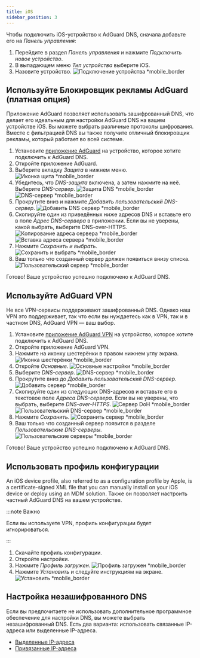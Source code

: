 ```yaml
---
title: iOS
sidebar_position: 3
---
```


Чтобы подключить iOS-устройство к AdGuard DNS, сначала добавьте его на _Панель управления_:

1. Перейдите в раздел _Панель управления_ и нажмите _Подключить новое устройство_.
2. В выпадающем меню _Тип устройства_ выберите iOS.
3. Назовите устройство.
   ![Подключение устройства \*mobile_border](https://cdn.adtidy.org/content/kb/dns/private/new_dns/connect/ios_ab/choose_ios.png)

## Используйте Блокировщик рекламы AdGuard (платная опция)

Приложение AdGuard позволяет использовать зашифрованный DNS, что делает его идеальным для настройки AdGuard DNS на вашем устройстве iOS. Вы можете выбрать различные протоколы шифрования. Вместе с фильтрацией DNS вы также получите отличный блокировщик рекламы, который работает во всей системе.

1. Установите [приложение AdGuard](https://adguard.com/adguard-ios/overview.html) на устройство, которое хотите подключить к AdGuard DNS.
2. Откройте приложение AdGuard.
3. Выберите вкладку _Защита_ в нижнем меню.
   ![Иконка щита \*mobile_border](https://cdn.adtidy.org/content/kb/dns/private/new_dns/connect/ios_ab/ios_step3.jpg)
4. Убедитесь, что _DNS-защита_ включена, а затем нажмите на неё. Выберите _DNS-сервер_.
   ![Защита DNS \*mobile_border](https://cdn.adtidy.org/content/kb/dns/private/new_dns/connect/ios_ab/ios_step4.jpg)
   ![DNS-сервер \*mobile_border](https://cdn.adtidy.org/content/kb/dns/private/new_dns/connect/ios_ab/ios_step4_2.jpg)
5. Прокрутите вниз и нажмите _Добавить пользовательский DNS-сервер_.
   ![Добавить DNS сервер \*mobile_border](https://cdn.adtidy.org/content/kb/dns/private/new_dns/connect/ios_ab/ios_step5.jpg)
6. Скопируйте один из приведённых ниже адресов DNS и вставьте его в поле _Адрес DNS-сервера_ в приложении. Если вы не уверены, какой выбрать, выберите DNS-over-HTTPS.
   ![Копирование адреса сервера \*mobile_border](https://cdn.adtidy.org/content/kb/dns/private/new_dns/connect/ios_ab/ios_step6_1.png)
   ![Вставка адреса сервера \*mobile_border](https://cdn.adtidy.org/content/kb/dns/private/new_dns/connect/ios_ab/ios_step6_2.jpg)
7. Нажмите _Сохранить и выбрать_.
   ![Сохранить и выбрать \*mobile_border](https://cdn.adtidy.org/content/kb/dns/private/new_dns/connect/ios_ab/ios_step7.jpg)
8. Ваш только что созданный сервер должен появиться внизу списка.
   ![Пользовательский сервер \*mobile_border](https://cdn.adtidy.org/content/kb/dns/private/new_dns/connect/ios_ab/ios_step8.jpg)

Готово! Ваше устройство успешно подключено к AdGuard DNS.

## Используйте AdGuard VPN

Не все VPN-сервисы поддерживают зашифрованный DNS. Однако наш VPN это поддерживает, так что если вы нуждаетесь как в VPN, так и в частном DNS, AdGuard VPN — ваш выбор.

1. Установите [приложение AdGuard VPN](https://adguard-vpn.com/ios/overview.html) на устройство, которое хотите подключить к AdGuard DNS.
2. Откройте приложение AdGuard VPN.
3. Нажмите на иконку шестерёнки в правом нижнем углу экрана.
   ![Иконка шестерёнки \*mobile_border](https://cdn.adtidy.org/content/kb/dns/private/new_dns/connect/ios_vpn/ios_step3.jpg)
4. Откройте _Основные_.
   ![Основные настройки \*mobile_border](https://cdn.adtidy.org/content/kb/dns/private/new_dns/connect/ios_vpn/ios_step4.jpg)
5. Выберите _DNS-сервер_.
   ![DNS-сервер \*mobile_border](https://cdn.adtidy.org/content/kb/dns/private/new_dns/connect/ios_vpn/ios_step5.png)
6. Прокрутите вниз до _Добавить пользовательский DNS-сервер_.
   ![Добавить сервер \*mobile_border](https://cdn.adtidy.org/content/kb/dns/private/new_dns/connect/ios_vpn/ios_step6.png)
7. Скопируйте один из следующих DNS-адресов и вставьте его в текстовое поле _Адреса DNS-сервера_. Если вы не уверены, что выбрать, выберите _DNS-over-HTTPS_.
   ![Сервер DoH \*mobile_border](https://cdn.adtidy.org/content/kb/dns/private/new_dns/connect/ios_vpn/ios_step7_1.png)
   ![Пользовательский DNS-сервер \*mobile_border](https://cdn.adtidy.org/content/kb/dns/private/new_dns/connect/ios_vpn/ios_step7_2.jpg)
8. Нажмите _Сохранить_.
   ![Сохранить сервер \*mobile_border](https://cdn.adtidy.org/content/kb/dns/private/new_dns/connect/ios_vpn/ios_step8.jpg)
9. Ваш только что созданный сервер появится в разделе _Пользовательские DNS-серверы_.
   ![Пользовательские серверы \*mobile_border](https://cdn.adtidy.org/content/kb/dns/private/new_dns/connect/ios_vpn/ios_step9.png)

Готово! Ваше устройство успешно подключено к AdGuard DNS.

## Использовать профиль конфигурации

An iOS device profile, also referred to as a configuration profile by Apple, is a certificate-signed XML file that you can manually install on your iOS device or deploy using an MDM solution. Также он позволяет настроить частный AdGuard DNS на вашем устройстве.

:::note Важно

Если вы используете VPN, профиль конфигурации будет игнорироваться.

:::

1. Скачайте профиль конфигурации.
2. Откройте настройки.
3. Нажмите _Профиль загружен_.
   ![Профиль загружен \*mobile_border](https://cdn.adtidy.org/content/kb/dns/private/new_dns/connect/ios_manual/manual_step3.png)
4. Нажмите _Установить_ и следуйте инструкциям на экране.
   ![Установить \*mobile_border](https://cdn.adtidy.org/content/kb/dns/private/new_dns/connect/ios_manual/manual_step4.png)

## Настройка незашифрованного DNS

Если вы предпочитаете не использовать дополнительное программное обеспечение для настройки DNS, вы можете выбрать незашифрованный DNS. Есть два варианта: использовать связанные IP-адреса или выделенные IP-адреса.

- [Выделенные IP-адреса](/private-dns/connect-devices/other-options/dedicated-ip.md)
- [Привязанные IP-адреса](/private-dns/connect-devices/other-options/linked-ip.md)
